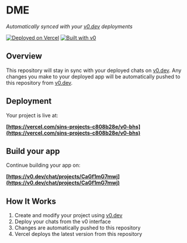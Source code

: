# DME

*Automatically synced with your [v0.dev](https://v0.dev) deployments*

[![Deployed on Vercel](https://img.shields.io/badge/Deployed%20on-Vercel-black?style=for-the-badge&logo=vercel)](https://vercel.com/sins-projects-c808b28e/v0-bhs)
[![Built with v0](https://img.shields.io/badge/Built%20with-v0.dev-black?style=for-the-badge)](https://v0.dev/chat/projects/CaGf1mG7mwj)

## Overview

This repository will stay in sync with your deployed chats on [v0.dev](https://v0.dev).
Any changes you make to your deployed app will be automatically pushed to this repository from [v0.dev](https://v0.dev).

## Deployment

Your project is live at:

**[https://vercel.com/sins-projects-c808b28e/v0-bhs](https://vercel.com/sins-projects-c808b28e/v0-bhs)**

## Build your app

Continue building your app on:

**[https://v0.dev/chat/projects/CaGf1mG7mwj](https://v0.dev/chat/projects/CaGf1mG7mwj)**

## How It Works

1. Create and modify your project using [v0.dev](https://v0.dev)
2. Deploy your chats from the v0 interface
3. Changes are automatically pushed to this repository
4. Vercel deploys the latest version from this repository